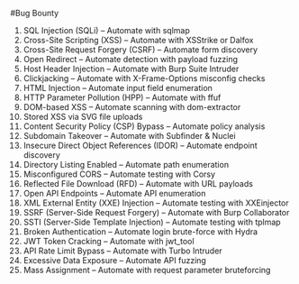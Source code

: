 #Bug Bounty

1. SQL Injection (SQLi) – Automate with sqlmap
2. Cross-Site Scripting (XSS) – Automate with XSStrike or Dalfox
3. Cross-Site Request Forgery (CSRF) – Automate form discovery
4. Open Redirect – Automate detection with payload fuzzing
5. Host Header Injection – Automate with Burp Suite Intruder
6. Clickjacking – Automate with X-Frame-Options misconfig checks
7. HTML Injection – Automate input field enumeration
8. HTTP Parameter Pollution (HPP) – Automate with ffuf
9. DOM-based XSS – Automate scanning with dom-extractor
10. Stored XSS via SVG file uploads
11. Content Security Policy (CSP) Bypass – Automate policy analysis
12. Subdomain Takeover – Automate with Subfinder & Nuclei
13. Insecure Direct Object References (IDOR) – Automate endpoint discovery
14. Directory Listing Enabled – Automate path enumeration
15. Misconfigured CORS – Automate testing with Corsy
16. Reflected File Download (RFD) – Automate with URL payloads
17. Open API Endpoints – Automate API enumeration
18. XML External Entity (XXE) Injection – Automate testing with XXEinjector
19. SSRF (Server-Side Request Forgery) – Automate with Burp Collaborator
20. SSTI (Server-Side Template Injection) – Automate testing with tplmap
21. Broken Authentication – Automate login brute-force with Hydra
22. JWT Token Cracking – Automate with jwt_tool
23. API Rate Limit Bypass – Automate with Turbo Intruder
24. Excessive Data Exposure – Automate API fuzzing
25. Mass Assignment – Automate with request parameter bruteforcing
